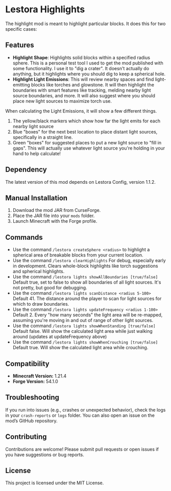 # Lestora Highlights

The highlight mod is meant to highlight particular blocks.  It does this for two specific cases:

## Features
- **Highlight Shape**:  Highlights solid blocks within a specified radius sphere. This is a personal test tool I used to get the mod published with some functionality. I use it to "dig a crater". It doesn't actually do anything, but it highlights where you should dig to keep a spherical hole.
- **Highlight Light Emissions**:  This will review nearby spaces and find light-emitting blocks like torches and glowstone.  It will then highlight the boundaries with smart features like tracking, melding nearby light source boundaries, and more.  It will also suggest where you should place new light sources to maximize torch use.

When calculating the Light Emissions, it will show a few different things.
1. The yellow/black markers which show how far the light emits for each nearby light source
2. Blue "boxes" for the next best location to place distant light sources, specifically in a straight line.
3. Green "boxes" for suggested places to put a new light source to "fill in gaps".  This will actually use whatever light source you're holding in your hand to help calculate!

## Dependency
The latest version of this mod depends on Lestora Config, version 1.1.2.

## Manual Installation
1. Download the mod JAR from CurseForge.
2. Place the JAR file into your `mods` folder.
3. Launch Minecraft with the Forge profile.

## Commands
- Use the command `/lestora createSphere <radius>` to highlight a spherical area of breakable blocks from your current location.
- Use the command `/lestora clearHighlights` For debug, especially early in development.  Clears whole-block highlights like torch suggestions and spherical highlights.
- Use the command `/lestora lights showAllBoundaries [true/false]` Default true, set to false to show all boundaries of all light sources.  It's not pretty, but good for debugging.
- Use the command `/lestora lights scanDistance <radius 5-100>` Default 41.  The distance around the player to scan for light sources for which to draw boundaries.
- Use the command `/lestora lights updateFrequency <radius 1-100>` Default 2.  Every "how many seconds" the light area will be re-mapped, assuming you're moving in and out of range of other light sources.
- Use the command `/lestora lights showWhenStanding [true/false]` Default false.  Will show the calculated light area while just walking around (updates at updateFrequency above)
- Use the command `/lestora lights showWhenCrouching [true/false]` Default true.  Will show the calculated light area while crouching.

## Compatibility
- **Minecraft Version:** 1.21.4
- **Forge Version:** 54.1.0

## Troubleshooting
If you run into issues (e.g., crashes or unexpected behavior), check the logs in your `crash-reports` or `logs` folder. You can also open an issue on the mod’s GitHub repository.

## Contributing
Contributions are welcome! Please submit pull requests or open issues if you have suggestions or bug reports.

## License
This project is licensed under the MIT License.
